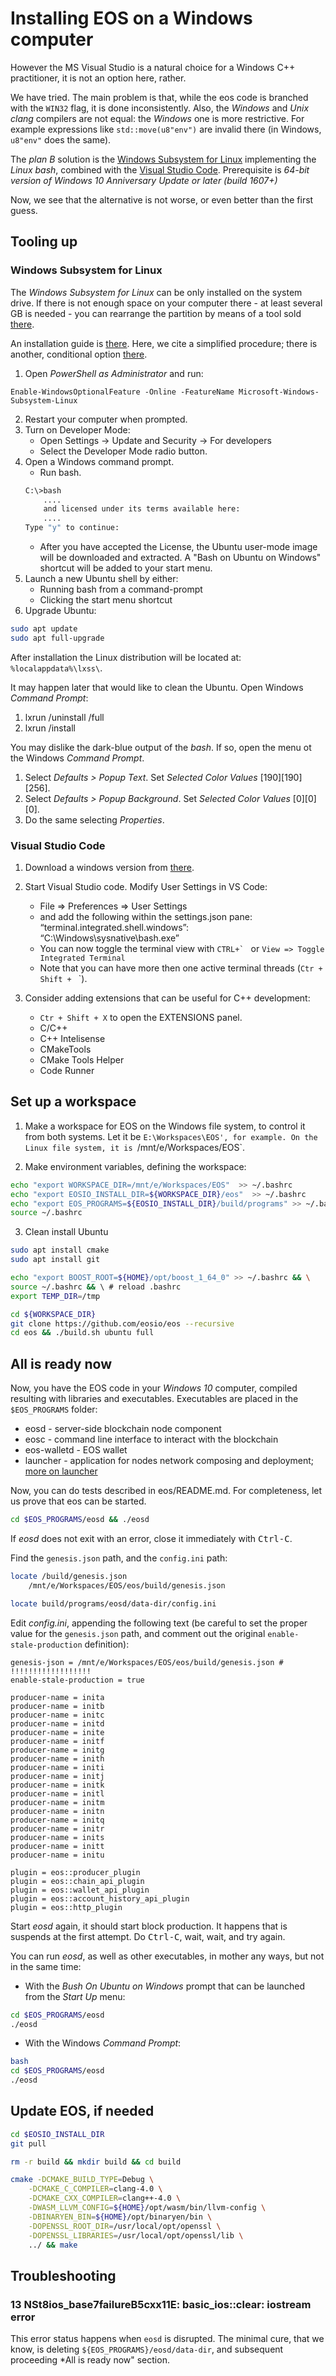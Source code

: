 # Installing EOS on a Windows computer

However the MS Visual Studio is a natural choice for a Windows C++ practitioner, it is not an option here, rather. 

We have tried. The main problem is that, while the eos code is branched with the `WIN32` flag, it is done inconsistently. Also, the *Windows* and *Unix* *clang* compilers are not equal: the *Windows* one is more restrictive. For example expressions like  `std::move(u8"env")` are invalid there (in Windows, `u8"env"` does the same).

The *plan B* solution is the [Windows Subsystem for Linux](#https://msdn.microsoft.com/en-us/commandline/wsl/about) implementing the *Linux* *bash*, combined with the [Visual Studio Code](#https://code.visualstudio.com/). Prerequisite is *64-bit version of Windows 10 Anniversary Update or later (build 1607+)*

Now, we see that the alternative is not worse, or even better than the first guess.

## Tooling up

### Windows Subsystem for Linux
The *Windows Subsystem for Linux* can be only installed on the system drive. If there is not enough space on your computer there - at least several GB is needed - you can rearrange the partition by means of a tool sold [there](#https://www.partition-tool.com/).

An installation guide is [there](#https://msdn.microsoft.com/en-us/commandline/wsl/install_guide). Here, we cite a simplified procedure; there is another, conditional option [there](#https://msdn.microsoft.com/en-us/commandline/wsl/install_guide).
1. Open *PowerShell* *as Administrator* and run:
```
Enable-WindowsOptionalFeature -Online -FeatureName Microsoft-Windows-Subsystem-Linux
```
2. Restart your computer when prompted.
3. Turn on Developer Mode: 
    * Open Settings -> Update and Security -> For developers 
    * Select the Developer Mode radio button.
4. Open a Windows command prompt. 
    * Run bash. 
    ```bash
    C:\>bash
        ....
        and licensed under its terms available here:
        ....
    Type "y" to continue:
    ```
    * After you have accepted the License, the Ubuntu user-mode image will be downloaded and extracted. A "Bash on Ubuntu on Windows" shortcut will be added to your start menu.
5. Launch a new Ubuntu shell by either:
    * Running bash from a command-prompt
    * Clicking the start menu shortcut
6. Upgrade Ubuntu:
```bash
sudo apt update
sudo apt full-upgrade
```
    
After installation the Linux distribution will be located at: `%localappdata%\lxss\`.

It may happen later that would like to clean the Ubuntu. Open Windows *Command Prompt*:
1. lxrun /uninstall /full
2. lxrun /install

You may dislike the dark-blue output of the *bash*. If so, open the menu ot the Windows *Command Prompt*.
1. Select *Defaults > Popup Text*. Set *Selected Color Values* \[190\]\[190\]\[256\].
2. Select *Defaults > Popup Background*. Set *Selected Color Values* \[0\]\[0\]\[0\].
3. Do the same selecting *Properties*. 

### Visual Studio Code
1. Download a windows version from [there](#https://code.visualstudio.com/Download).

2. Start Visual Studio code. Modify User Settings in VS Code:
    * File => Preferences => User Settings
    * and add the following within the settings.json pane:
“terminal.integrated.shell.windows”: “C:\\Windows\\sysnative\\bash.exe”
    * You can now toggle the terminal view with ``CTRL+` `` or `View => Toggle Integrated Terminal`
    * Note that you can have more then one active terminal threads (`Ctr + Shift + ` `).
3. Consider adding extensions that can be useful for C++ development:
    * `Ctr + Shift + X` to open the EXTENSIONS panel.
    * C/C++
    * C++ Intelisense
    * CMakeTools
    * CMake Tools Helper
    * Code Runner
 
## Set up a workspace

1. Make a workspace for EOS on the Windows file system, to control it from both systems. Let it be `E:\Workspaces\EOS', for example. On the Linux file system, it is `/mnt/e/Workspaces/EOS`.

2. Make environment variables, defining the workspace:

```bash
echo "export WORKSPACE_DIR=/mnt/e/Workspaces/EOS"  >> ~/.bashrc
echo "export EOSIO_INSTALL_DIR=${WORKSPACE_DIR}/eos"  >> ~/.bashrc
echo "export EOS_PROGRAMS=${EOSIO_INSTALL_DIR}/build/programs" >> ~/.bashrc
source ~/.bashrc
```

3. Clean install Ubuntu

```bash
sudo apt install cmake
sudo apt install git

echo "export BOOST_ROOT=${HOME}/opt/boost_1_64_0" >> ~/.bashrc && \
source ~/.bashrc && \ # reload .bashrc
export TEMP_DIR=/tmp

cd ${WORKSPACE_DIR}
git clone https://github.com/eosio/eos --recursive
cd eos && ./build.sh ubuntu full
```

## All is ready now

Now, you have the EOS code in your *Windows 10* computer, compiled resulting with  libraries and executables. Executables are placed in the `$EOS_PROGRAMS` folder:
* eosd - server-side blockchain node component
* eosc - command line interface to interact with the blockchain
* eos-walletd - EOS wallet
* launcher - application for nodes network composing and deployment; [more on launcher](https://github.com/EOSIO/eos/blob/master/testnet.md)

Now, you can do tests described in eos/README.md. For completeness, let us prove that eos can be started.

```bash 
cd $EOS_PROGRAMS/eosd && ./eosd
```
If *eosd* does not exit with an error, close it immediately with <kbd>Ctrl-C</kbd>.

Find the `genesis.json` path, and the `config.ini` path:

```bash
locate /build/genesis.json
    /mnt/e/Workspaces/EOS/eos/build/genesis.json

locate build/programs/eosd/data-dir/config.ini
```

Edit *config.ini*, appending the following text (be careful to set the proper value for the `genesis.json` path, and comment out the original `enable-stale-production` definition):
```
genesis-json = /mnt/e/Workspaces/EOS/eos/build/genesis.json # !!!!!!!!!!!!!!!!!!
enable-stale-production = true

producer-name = inita
producer-name = initb
producer-name = initc
producer-name = initd
producer-name = inite
producer-name = initf
producer-name = initg
producer-name = inith
producer-name = initi
producer-name = initj
producer-name = initk
producer-name = initl
producer-name = initm
producer-name = initn
producer-name = initq
producer-name = initr
producer-name = inits
producer-name = initt
producer-name = initu

plugin = eos::producer_plugin
plugin = eos::chain_api_plugin
plugin = eos::wallet_api_plugin
plugin = eos::account_history_api_plugin
plugin = eos::http_plugin 
```
Start *eosd* again, it should start block production. It happens that is suspends at the first attempt. Do <kbd>Ctrl-C</kbd>, wait, wait, and try again.

You can run *eosd*, as well as other executables, in mother any ways, but not in the same time:

* With the *Bush On Ubuntu on Windows* prompt that can be launched from the *Start Up* menu:
```bash
cd $EOS_PROGRAMS/eosd
./eosd
``` 
* With the Windows *Command Prompt*:
```bash
bash
cd $EOS_PROGRAMS/eosd
./eosd
```
## Update EOS, if needed

```bash
cd $EOSIO_INSTALL_DIR
git pull

rm -r build && mkdir build && cd build

cmake -DCMAKE_BUILD_TYPE=Debug \
    -DCMAKE_C_COMPILER=clang-4.0 \
    -DCMAKE_CXX_COMPILER=clang++-4.0 \
    -DWASM_LLVM_CONFIG=${HOME}/opt/wasm/bin/llvm-config \
    -DBINARYEN_BIN=${HOME}/opt/binaryen/bin \
    -DOPENSSL_ROOT_DIR=/usr/local/opt/openssl \
    -DOPENSSL_LIBRARIES=/usr/local/opt/openssl/lib \
    ../ && make
```
## Troubleshooting

### 13 NSt8ios_base7failureB5cxx11E: basic_ios::clear: iostream error

This error status happens when `eosd` is disrupted. The minimal cure, that we know, is deleting `${EOS_PROGRAMS}/eosd/data-dir`, and subsequent proceeding *All is ready now" section.
